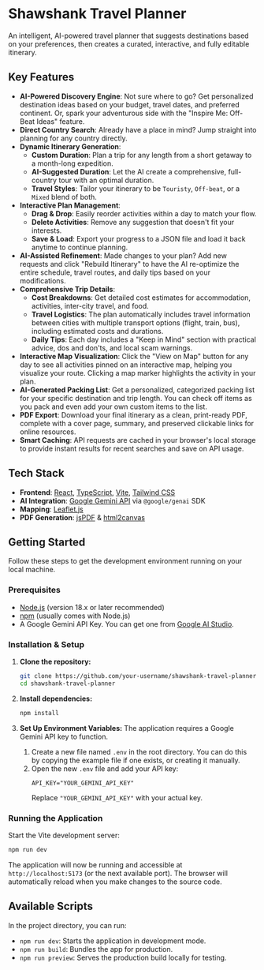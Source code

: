 # Shawshank Travel Planner

An intelligent, AI-powered travel planner that suggests destinations based on your preferences, then creates a curated, interactive, and fully editable itinerary.

<!-- Placeholder for a screenshot or GIF of the app in action -->
<!-- ![Shawshank Travel Planner Demo](link-to-your-screenshot.png) -->

## Key Features

-   **AI-Powered Discovery Engine**: Not sure where to go? Get personalized destination ideas based on your budget, travel dates, and preferred continent. Or, spark your adventurous side with the "Inspire Me: Off-Beat Ideas" feature.
-   **Direct Country Search**: Already have a place in mind? Jump straight into planning for any country directly.
-   **Dynamic Itinerary Generation**:
    -   **Custom Duration**: Plan a trip for any length from a short getaway to a month-long expedition.
    -   **AI-Suggested Duration**: Let the AI create a comprehensive, full-country tour with an optimal duration.
    -   **Travel Styles**: Tailor your itinerary to be `Touristy`, `Off-beat`, or a `Mixed` blend of both.
-   **Interactive Plan Management**:
    -   **Drag & Drop**: Easily reorder activities within a day to match your flow.
    -   **Delete Activities**: Remove any suggestion that doesn't fit your interests.
    -   **Save & Load**: Export your progress to a JSON file and load it back anytime to continue planning.
-   **AI-Assisted Refinement**: Made changes to your plan? Add new requests and click "Rebuild Itinerary" to have the AI re-optimize the entire schedule, travel routes, and daily tips based on your modifications.
-   **Comprehensive Trip Details**:
    -   **Cost Breakdowns**: Get detailed cost estimates for accommodation, activities, inter-city travel, and food.
    -   **Travel Logistics**: The plan automatically includes travel information between cities with multiple transport options (flight, train, bus), including estimated costs and durations.
    -   **Daily Tips**: Each day includes a "Keep in Mind" section with practical advice, dos and don'ts, and local scam warnings.
-   **Interactive Map Visualization**: Click the "View on Map" button for any day to see all activities pinned on an interactive map, helping you visualize your route. Clicking a map marker highlights the activity in your plan.
-   **AI-Generated Packing List**: Get a personalized, categorized packing list for your specific destination and trip length. You can check off items as you pack and even add your own custom items to the list.
-   **PDF Export**: Download your final itinerary as a clean, print-ready PDF, complete with a cover page, summary, and preserved clickable links for online resources.
-   **Smart Caching**: API requests are cached in your browser's local storage to provide instant results for recent searches and save on API usage.


## Tech Stack

-   **Frontend**: [React](https://reactjs.org/), [TypeScript](https://www.typescriptlang.org/), [Vite](https://vitejs.dev/), [Tailwind CSS](https://tailwindcss.com/)
-   **AI Integration**: [Google Gemini API](https://ai.google.dev/) via `@google/genai` SDK
-   **Mapping**: [Leaflet.js](https://leafletjs.com/)
-   **PDF Generation**: [jsPDF](https://github.com/parallax/jsPDF) & [html2canvas](https://html2canvas.hertzen.com/)

## Getting Started

Follow these steps to get the development environment running on your local machine.

### Prerequisites

-   [Node.js](https://nodejs.org/) (version 18.x or later recommended)
-   [npm](https://www.npmjs.com/) (usually comes with Node.js)
-   A Google Gemini API Key. You can get one from [Google AI Studio](https://aistudio.google.com/app/apikey).

### Installation & Setup

1.  **Clone the repository:**
    ```bash
    git clone https://github.com/your-username/shawshank-travel-planner.git
    cd shawshank-travel-planner
    ```

2.  **Install dependencies:**
    ```bash
    npm install
    ```

3.  **Set Up Environment Variables:**
    The application requires a Google Gemini API key to function.
    1.  Create a new file named `.env` in the root directory. You can do this by copying the example file if one exists, or creating it manually.
    2.  Open the new `.env` file and add your API key:
        ```
        API_KEY="YOUR_GEMINI_API_KEY"
        ```
        Replace `"YOUR_GEMINI_API_KEY"` with your actual key.

### Running the Application

Start the Vite development server:

```bash
npm run dev
```

The application will now be running and accessible at `http://localhost:5173` (or the next available port). The browser will automatically reload when you make changes to the source code.

## Available Scripts

In the project directory, you can run:

-   `npm run dev`: Starts the application in development mode.
-   `npm run build`: Bundles the app for production.
-   `npm run preview`: Serves the production build locally for testing.